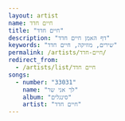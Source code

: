 ```yaml
---
layout: artist
name: חיים חדד
title: "חיים חדד"
description: "דף האמן חיים חדד"
keywords: "שירים, מוזיקה, חיים חדד"
permalink: /artists/חיים-חדד/
redirect_from:
  - /artists/list/חיים חדד
songs:
  - number: "33031"
    name: "לך אני שר"
    album: "סינגלים"
    artist: "חיים חדד"
---
```

